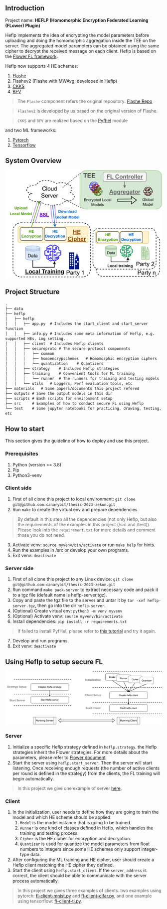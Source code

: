 ## Introduction

Project name: **HEFLP (Homomorphic Encryption Federated Learning (FLower) Plugin)**

Heflp implements the idea of encrypting the model parameters before uploading and doing the homomorphic aggregation inside the TEE on the server. The aggregated model parameters can be obtained using the same cipher to decrypt the received message on each client. Heflp is based on the [Flower FL framework](https://flower.dev/docs/framework/index.html).

Heflp now supports 4 HE schemes:
1. [Flashe](https://arxiv.org/abs/2109.00675)
2. Flashev2 (Flashe with MWAvg, developed in Heflp)
3. [CKKS](https://eprint.iacr.org/2016/421.pdf)
4. [BFV](https://eprint.iacr.org/2012/144.pdf)

> The `Flashe` component refers the original repository: [Flashe Repo](https://github.com/SamuelGong/FLASHE)

> `Flashev2` is developed by us based on the original version of Flashe.

> `CKKS` and `BFV` are realized based on the [Pyfhel](https://pyfhel.readthedocs.io/en/latest/index.html) module 

and two ML frameworks:
1. [Pytorch](https://pytorch.org/)
2. [Tensorflow](https://github.com/tensorflow/tensorflow)

## System Overview

![system overview of Heflp](./materials/sys_overview.png)

## Project Structure

```
.
├── data
├── heflp
│   ├── heflp
│   │   ├── app.py  # Includes the start_client and start_server function
│   │   ├── info.py # Includes some meta information of Heflp, e.g. supported HEs, Log setting.
│   │   ├── client  # Includes Heflp clients
│   │   ├── secureproto # The secure protocol components 
│   │   │   ├── common
│   │   │   ├── homoencrypschemes   # Homomorphic encryption ciphers
│   │   │   └── quantization    # Quantizers
│   │   ├── strategy    # Includes Heflp strategies
│   │   ├── training    # Convenient tools for ML training
│   │   │   └── runner  # The runners for training and testing models
│   │   └── utils   # Loggers, Perf evaluation tools, etc
├── materials   # Some papers/documents this project refered
├── outputs # Save the output models in this dir
├── scripts # Bash scripts for environment setup
├── src     # Examples of how to conduct secure FL using Heflp
└── test    # Some jupyter notebooks for practicing, drawing, testing, etc
```


## How to start

This section gives the guideline of how to deploy and use this project.

### Prerequisites

1. Python (version >= 3.8)
2. Pip
3. Python3-venv

### Client side

1. First of all clone this project to local environment: `git clone git@github.com:canarybit/thesis-2023-zekun.git`
2. Run `make` to create the virtual env and prepare dependencies.
> By default in this step all the dependencies (not only Heflp, but also the requirements of the examples in this project (/src and /test)). Please look into the `requirement.txt` for more details and comment those you do not need.
3. Activate venv: `source myvenv/bin/activate` or run `make help` for hints.
4. Run the examples in /src or develop your own programs.
5. Exit venv: `deactivate`

### Server side
1. First of all clone this project to any Linux device: `git clone git@github.com:canarybit/thesis-2023-zekun.git`
2. Run command `make pack-server` to extract necessary code and pack it to a tgz file (default name is heflp-server.tgz).
3. Copy and paste the tgz file to the server and untar it by `tar -xvf heflp-server.tgz`, then go into the dir `heflp-server`.
4. (Optional) Create virtual env: `python3 -m venv myvenv`
5. (Optional) Activate venv: `source myvenv/bin/activate`
6. Install dependencies: `pip install -r requirements.txt`
> If failed to install PyfHel, please refer to [this tutorial](https://pyfhel.readthedocs.io/en/latest/source/getting_started/1_installation.html) and try it again.
7. Develop and run programs.
8. Exit venv: `deactivate`

## Using Heflp to setup secure FL

![Heflp usage](./materials/usage.png)

### Server

1. Initialize a specific Heflp strategy defined in `heflp.strategy`. the Heflp strategies inherit the Flower strategies. For more details about the parameters, please refer to [Flower document](https://flower.dev/docs/framework/how-to-use-strategies.html)
2. Start the server using `heflp.start_server`. Then the server will start listening. Once receiving enough requests (the number of active clients per round is defined in the strategy) from the clients, the FL training will begin automatically.

> In this project we give one example of server [here](./src/fl-server.py).

### Client

1. In the initialization, user needs to define how they are going to train the model and which HE scheme should be applied. 
    1. `Model` is the model instance that is going to be trained. 
    2. `Runner` is one kind of classes defined in Heflp, which handles the training and testing process.
    3. `Cipher` is the HE cipher for encryption and decryption.
    4. `Quantizer` is used for quantize the model parameters from float numbers to integers since some HE schemes only support integer-type data.
2. After configuring the ML training and HE cipher, user should create a Heflp client matching the HE cipher they defined.
3. Start the client using `heflp.start_client`. If the `server_address` is correct, the client should be able to communicate with the server process automatically.

> In this project we gives three examples of clients. two examples using pytorch: [fl-client-mnist.py](src/fl-client-mnist.py) and [fl-client-cifar.py](src/fl-client-cifar.py), and one example using tensorflow: [fl-client-ti.py](src/fl-client-ti.py).